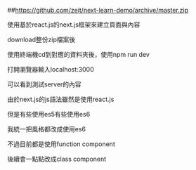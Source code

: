 ##https://github.com/zeit/next-learn-demo/archive/master.zip

使用基於react.js的next.js框架來建立頁面與內容

download整份zip檔案後

使用終端機cd到對應的資料夾後，使用npm run dev

打開瀏覽器輸入localhost:3000

可以看到測試server的內容

由於next.js的js語法雖然是使用react.js

但是有些使用es5有些使用es6

我統一把風格都改成使用es6

不過目前都是使用function component

後續會一點點改成class component
